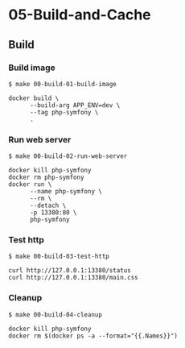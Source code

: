 # 05-Build-and-Cache

## Build

### Build image

`$ make 00-build-01-build-image`

```
docker build \
	  --build-arg APP_ENV=dev \
	  --tag php-symfony \
	  .
``` 

### Run web server

`$ make 00-build-02-run-web-server`

```
docker kill php-symfony
docker rm php-symfony
docker run \
	  --name php-symfony \
	  --rm \
	  --detach \
	  -p 13380:80 \
	  php-symfony
``` 

### Test http

`$ make 00-build-03-test-http`

```
curl http://127.0.0.1:13380/status
curl http://127.0.0.1:13380/main.css
``` 

### Cleanup

`$ make 00-build-04-cleanup`

```
docker kill php-symfony
docker rm $(docker ps -a --format="{{.Names}}")
``` 

